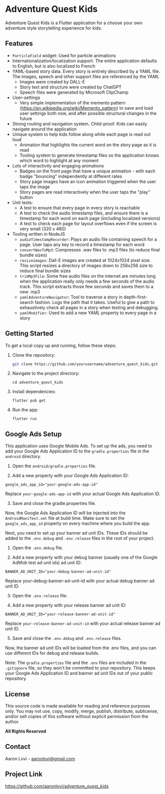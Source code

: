 # Adventure Quest Kids

Adventure Quest Kids is a Flutter application for a choose
your own adventure style storytelling experience for kids.

## Features

* `ParticleField` widget: Used for particle animations
* Internationalization/localization support. The entire application defaults to English,
  but is also localized to French
* YAML-based story data. Every story is entirely described by a YAML file. The images, speech
  and other support files are referenced by the YAML
    * Images were created by DALL-E
    * Story text and structure were created by ChatGPT
    * Speech files were generated by Microsoft ClipChamp
* User-settings
    * Very simple implementation of the memento pattern (https://en.wikipedia.org/wiki/Memento_pattern) to save and load user settings both now, and after possible structural changes in the future
* Strong routing and navigation system. Child-proof. Kids can easily navigate around the application
* Unique system to help kids follow along while each page is read out loud
    * Animation that highlights the current word on the story page as it is read
    * Tooling system to generate timestamp files so the application knows which word to highlight at any moment
* Lots of interactivity and engaging animations
    * Badges on the front page that have a unique animation - with each badge "bouncing" independently at different rates
    * Story page images have an icon animation triggered when the user taps the image
    * Story pages are read interactively when the user taps the "play" button
* Unit tests:
    * A test to ensure that every page in every story is reachable
    * A test to check the audio timestamp files, and ensure there is a timestamp for each word on each page (including localized versions)
    * A test to check each page for layout overflows even if the screen is very small (320 x 480)
* Tooling written in NodeJS
    * `audioTimestampRecorder`: Plays an audio file containing speech for a page. User taps any key to record a timestamp for each word
    * `convertWavToMp3`: Compresses .wav files to .mp3 files (to reduce final bundle sizes)
    * `resizeimages`: Dall-E images are created at 1024x1024 pixel size. This script resizes a directory of images down to 256x256 size to reduce final bundle sizes
    * `trimMp3File`: Some free audio files on the internet are minutes long when the application really only needs a few seconds of the audio track. This script extracts those few seconds and saves them to a new .mp3
    * `yamlAdventureNavigator`: Tool to traverse a story in depth-first-search fashion. Logs the path that it takes. Useful to give a path to exhaustively check all pages in a story when testing and debugging.
    * `yamlModifier`: Used to add a new YAML property to every page in a story


## Getting Started

To get a local copy up and running, follow these steps:

1. Clone the repository:
   ```bash
   git clone https://github.com/yourusername/adventure_quest_kids.git
   ```

2. Navigate to the project directory:
    ```
    cd adventure_quest_kids
    ```

3. Install dependencies:
    ```
    flutter pub get
    ```

4. Run the app:
    ```
    flutter run
    ```

## Google Ads Setup

This application uses Google Mobile Ads. To set up the ads, you need to add your Google Ads Application ID to the `gradle.properties` file in the `android` directory.

1. Open the `android/gradle.properties` file.

2. Add a new property with your Google Ads Application ID:

```properties
google_ads_app_id="your-google-ads-app-id"
```
Replace `your-google-ads-app-id` with your actual Google Ads Application ID.

3. Save and close the gradle.properties file.

Now, the Google Ads Application ID will be injected into the `AndroidManifest.xml` file at build time. Make sure to set the `google_ads_app_id` property on every machine where you build the app.

Next, you need to set up your banner ad unit IDs. These IDs should be added to the `.env.debug` and `.env.release` files in the root of your project.

1. Open the `.env.debug` file.

2. Add a new property with your debug banner (usually one of the Google AdMob test ad unit ids) ad unit ID:

```
BANNER_AD_UNIT_ID="your-debug-banner-ad-unit-id"
```

Replace your-debug-banner-ad-unit-id with your actual debug banner ad unit ID.

3. Open the `.env.release` file.

4. Add a new property with your release banner ad unit ID:

```
BANNER_AD_UNIT_ID="your-release-banner-ad-unit-id"
```

Replace `your-release-banner-ad-unit-id` with your actual release banner ad unit ID.

5. Save and close the `.env.debug` and `.env.release` files.

Now, the banner ad unit IDs will be loaded from the .env files, and you can use different IDs for debug and release builds.

Note: The `gradle.properties` file and the `.env` files are included in the `.gitignore` file, so they won't be committed to your repository. This keeps your Google Ads Application ID and banner ad unit IDs out of your public repository.

## License

This source code is made available for reading and reference purposes only. You may not use, copy, modify, merge, publish, distribute, sublicense, and/or sell copies of this software without explicit permission from the author.

**All Rights Reserved**

## Contact

Aaron Lovi - aaronlovi@gmail.com

## Project Link

https://github.com/aaronlovi/adventure_quest_kids
